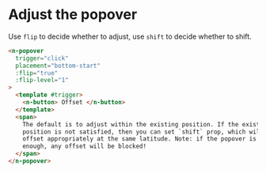 # Adjust the popover

Use `flip` to decide whether to adjust, use `shift` to decide whether to shift.

```html
<n-popover
  trigger="click"
  placement="bottom-start"
  :flip="true"
  :flip-level="1"
>
  <template #trigger>
    <n-button> Offset </n-button>
  </template>
  <span>
    The default is to adjust within the existing position. If the existing
    position is not satisfied, then you can set `shift` prop, which will be
    offset appropriately at the same latitude. Note: if the popover is large
    enough, any offset will be blocked!
  </span>
</n-popover>
```
